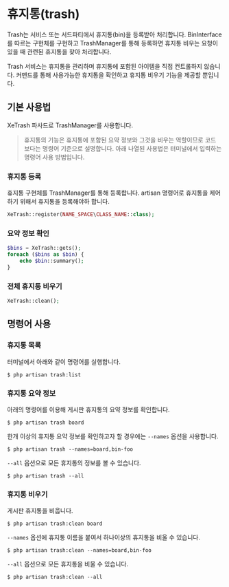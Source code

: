 # 휴지통(trash)

Trash는 서비스 또는 서드파티에서 휴지통(bin)을 등록받아 처리합니다.
BinInterface 를 따르는 구현체를 구현하고 TrashManager를 통해 등록하면 휴지통 비우는 요청이 있을 때 관련된 휴지통을 찾아 처리합니다.

Trash 서비스는 휴지통을 관리하며 휴지통에 포함된 아이템을 직접 컨트롤하지 않습니다. 커맨드를 통해 사용가능한 휴지통을 확인하고 휴지통 비우기 기능을 제공할 뿐입니다.

## 기본 사용법
XeTrash 파사드로 TrashManager를 사용합니다.
> 휴지통의 기능은 휴지통에 포함된 요약 정보와 그것을 비우는 역할이므로 코드 보다는 명령어 기준으로 설명합니다. 아래 나열된 사용법은 터미널에서 입력하는 명령어 사용 방법입니다.

### 휴지통 등록
휴지통 구현체를 TrashManager를 통해 등록합니다. artisan 명령어로 휴지통을 제어하기 위해서 휴지통을 등록해야하 합니다.
```php
XeTrash::register(NAME_SPACE\CLASS_NAME::class);
``` 

### 요약 정보 확인
```php
$bins = XeTrash::gets();
foreach ($bins as $bin) {
    echo $bin::summary();
}
```

### 전체 휴지통 비우기
```php
XeTrash::clean();
```

## 명령어 사용

### 휴지통 목록
터미널에서 아래와 같이 명령어를 실행합니다.

```
$ php artisan trash:list
```

### 휴지통 요약 정보
아래의 명령어를 이용해 게시판 휴지통의 요약 정보를 확인합니다.
```
$ php artisan trash board
```

한개 이상의 휴지통 요약 정보를 확인하고자 할 경우에는 `--names` 옵션을 사용합니다.
```
$ php artisan trash --names=board,bin-foo
```

`--all` 옵션으로 모든 휴지통의 정보를 볼 수 있습니다.
```
$ php artisan trash --all
```


### 휴지통 비우기
게시판 휴지통을 비웁니다.
```
$ php artisan trash:clean board
```

`--names` 옵션에 휴지통 이름을 붙여서 하나이상의 휴지통을 비울 수 있습니다.
```
$ php artisan trash:clean --names=board,bin-foo
```

`--all` 옵션으로 모든 휴지통을 비울 수 있습니다.
```
$ php artisan trash:clean --all
```
